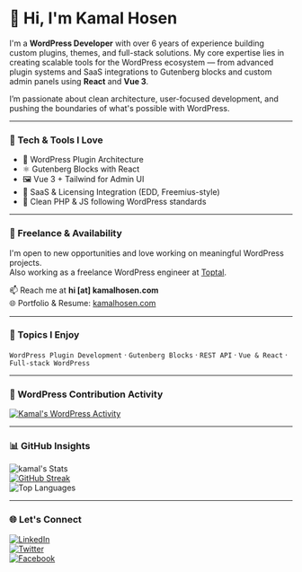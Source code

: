 # 👋 Hi, I'm Kamal Hosen

I'm a **WordPress Developer** with over 6 years of experience building custom plugins, themes, and full-stack solutions. My core expertise lies in creating scalable tools for the WordPress ecosystem — from advanced plugin systems and SaaS integrations to Gutenberg blocks and custom admin panels using **React** and **Vue 3**.

I’m passionate about clean architecture, user-focused development, and pushing the boundaries of what's possible with WordPress.

---

### 🔧 Tech & Tools I Love

- 🧩 WordPress Plugin Architecture
- ⚛️ Gutenberg Blocks with React
- 🖼️ Vue 3 + Tailwind for Admin UI
- 🔐 SaaS & Licensing Integration (EDD, Freemius-style)
- 🧼 Clean PHP & JS following WordPress standards

---

### 💼 Freelance & Availability

I'm open to new opportunities and love working on meaningful WordPress projects.  
Also working as a freelance WordPress engineer at [Toptal](https://www.toptal.com/resume/kamal-hosen).

📫 Reach me at **hi [at] kamalhosen.com**  
🌐 Portfolio & Resume: [kamalhosen.com](https://kamalhosen.com/)

---

### 💬 Topics I Enjoy

`WordPress Plugin Development` · `Gutenberg Blocks` · `REST API` · `Vue & React` · `Full-stack WordPress`

---

### 🧠 WordPress Contribution Activity

[![Kamal's WordPress Activity](https://www.cardpress.us/card?username=ikamal&badges=true)](https://www.cardpress.us/)

---

### 📊 GitHub Insights

![kamal's Stats](https://github-readme-stats.vercel.app/api?username=ikamal7&theme=darcula&show_icons=true&count_private=true)  
[![GitHub Streak](https://github-readme-streak-stats.herokuapp.com?user=ikamal7&theme=dark&mode=weekly)](https://git.io/streak-stats)  
![Top Languages](https://github-readme-stats.vercel.app/api/top-langs/?username=ikamal7&theme=darcula&layout=compact)

---

### 🌐 Let's Connect

[![LinkedIn](https://img.shields.io/badge/LinkedIn-0077B5?style=for-the-badge&logo=linkedin&logoColor=white)](https://www.linkedin.com/in/khosen/)  
[![Twitter](https://img.shields.io/badge/Twitter-1DA1F2?style=for-the-badge&logo=twitter&logoColor=white)](https://twitter.com/KamalHosenX)  
[![Facebook](https://img.shields.io/badge/Facebook-1877F2?style=for-the-badge&logo=facebook&logoColor=white)](https://facebook.com/khooseen)
